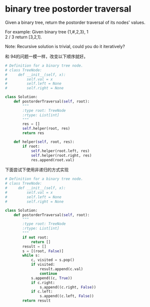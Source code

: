 # binary tree postorder traversal

Given a binary tree, return the postorder traversal of its nodes' values.

For example:
Given binary tree {1,#,2,3},
   1
    \
     2
    /
   3
return [3,2,1].

Note: Recursive solution is trivial, could you do it iteratively?

和 94的问题一模一样，改变以下顺序就好。

```Python
# Definition for a binary tree node.
# class TreeNode:
#     def __init__(self, x):
#         self.val = x
#         self.left = None
#         self.right = None

class Solution:
    def postorderTraversal(self, root):
        """
        :type root: TreeNode
        :rtype: List[int]
        """
        res = []
        self.helper(root, res)
        return res

    def helper(self, root, res):
        if root:
            self.helper(root.left, res)
            self.helper(root.right, res)
            res.append(root.val)

```

下面尝试下使用非递归的方式实现

```Python
# Definition for a binary tree node.
# class TreeNode:
#     def __init__(self, x):
#         self.val = x
#         self.left = None
#         self.right = None

class Solution:
    def postorderTraversal(self, root):
        """
        :type root: TreeNode
        :rtype: List[int]
        """
        if not root:
            return []
        result = []
        s = [(root, False)]
        while s:
            c, visited = s.pop()
            if visited:
                result.append(c.val)
                continue
            s.append((c, True))
            if c.right:
                s.append((c.right, False))
            if c.left:
                s.append((c.left, False))
        return result
```
